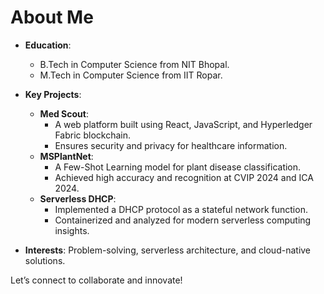 # About Me

- **Education**:  
  - B.Tech in Computer Science from NIT Bhopal.  
  - M.Tech in Computer Science from IIT Ropar.  

- **Key Projects**:  
  - **Med Scout**:  
    - A web platform built using React, JavaScript, and Hyperledger Fabric blockchain.  
    - Ensures security and privacy for healthcare information.  
  - **MSPlantNet**:  
    - A Few-Shot Learning model for plant disease classification.  
    - Achieved high accuracy and recognition at CVIP 2024 and ICA 2024.  
  - **Serverless DHCP**:  
    - Implemented a DHCP protocol as a stateful network function.  
    - Containerized and analyzed for modern serverless computing insights.  

- **Interests**: Problem-solving, serverless architecture, and cloud-native solutions.  

Let’s connect to collaborate and innovate!





